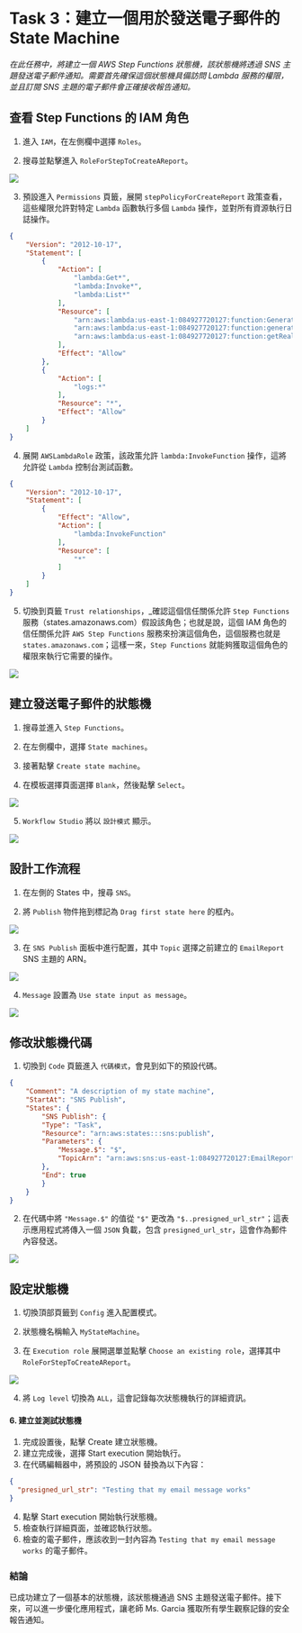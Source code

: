 # Task 3：建立一個用於發送電子郵件的 State Machine

_在此任務中，將建立一個 AWS Step Functions 狀態機，該狀態機將透過 SNS 主題發送電子郵件通知。需要首先確保這個狀態機具備訪問 Lambda 服務的權限，並且訂閱 SNS 主題的電子郵件會正確接收報告通知。_

## 查看 Step Functions 的 IAM 角色

1. 進入 `IAM`，在左側欄中選擇 `Roles`。

2. 搜尋並點擊進入 `RoleForStepToCreateAReport`。

![](images/img_05.png)

3. 預設進入 `Permissions` 頁籤，展開 `stepPolicyForCreateReport` 政策查看，這些權限允許對特定 `Lambda` 函數執行多個 `Lambda` 操作，並對所有資源執行日誌操作。

```json
{
    "Version": "2012-10-17",
    "Statement": [
        {
            "Action": [
                "lambda:Get*",
                "lambda:Invoke*",
                "lambda:List*"
            ],
            "Resource": [
                "arn:aws:lambda:us-east-1:084927720127:function:GeneratePresignedURL",
                "arn:aws:lambda:us-east-1:084927720127:function:generateHTML",
                "arn:aws:lambda:us-east-1:084927720127:function:getRealData"
            ],
            "Effect": "Allow"
        },
        {
            "Action": [
                "logs:*"
            ],
            "Resource": "*",
            "Effect": "Allow"
        }
    ]
}
```

4. 展開 `AWSLambdaRole` 政策，該政策允許 `lambda:InvokeFunction` 操作，這將允許從 `Lambda` 控制台測試函數。

```json
{
    "Version": "2012-10-17",
    "Statement": [
        {
            "Effect": "Allow",
            "Action": [
                "lambda:InvokeFunction"
            ],
            "Resource": [
                "*"
            ]
        }
    ]
}
```

5. 切換到頁籤 `Trust relationships`，_確認這個信任關係允許 `Step Functions` 服務（states.amazonaws.com）假設該角色；也就是說，這個 IAM 角色的信任關係允許 `AWS Step Functions` 服務來扮演這個角色，這個服務也就是 `states.amazonaws.com`；這樣一來，`Step Functions` 就能夠獲取這個角色的權限來執行它需要的操作。

![](images/img_06.png)

## 建立發送電子郵件的狀態機

1. 搜尋並進入 `Step Functions`。

2. 在左側欄中，選擇 `State machines`。

3. 接著點擊 `Create state machine`。

4. 在模板選擇頁面選擇 `Blank`，然後點擊 `Select`。

![](images/img_07.png)

5. `Workflow Studio` 將以 `設計模式` 顯示。

![](images/img_08.png)

## 設計工作流程

1. 在左側的 States 中，搜尋 `SNS`。

2. 將 `Publish` 物件拖到標記為 `Drag first state here` 的框內。

![](images/img_09.png)

3. 在 `SNS Publish` 面板中進行配置，其中 `Topic` 選擇之前建立的 `EmailReport` SNS 主題的 ARN。

![](images/img_10.png)

4. `Message` 設置為 `Use state input as message`。

![](images/img_11.png)

## 修改狀態機代碼

1. 切換到 `Code` 頁籤進入 `代碼模式`，會見到如下的預設代碼。

```json
{
    "Comment": "A description of my state machine",
    "StartAt": "SNS Publish",
    "States": {
        "SNS Publish": {
        "Type": "Task",
        "Resource": "arn:aws:states:::sns:publish",
        "Parameters": {
            "Message.$": "$",
            "TopicArn": "arn:aws:sns:us-east-1:084927720127:EmailReport"
        },
        "End": true
        }
    }
}
```

2. 在代碼中將 `"Message.$"` 的值從 `"$"` 更改為 `"$..presigned_url_str"`；這表示應用程式將傳入一個 `JSON` 負載，包含 `presigned_url_str`，這會作為郵件內容發送。

![](images/img_12.png)

## 設定狀態機

1. 切換頂部頁籤到 `Config` 進入配置模式。

2. 狀態機名稱輸入 `MyStateMachine`。

3. 在 `Execution role` 展開選單並點擊 `Choose an existing role`，選擇其中 `RoleForStepToCreateAReport`。

![](images/img_13.png)

4. 將 `Log level` 切換為 `ALL`，這會記錄每次狀態機執行的詳細資訊。

#### 6. 建立並測試狀態機
1. 完成設置後，點擊 Create 建立狀態機。
2. 建立完成後，選擇 Start execution 開始執行。
3. 在代碼編輯器中，將預設的 JSON 替換為以下內容：

```json
{
  "presigned_url_str": "Testing that my email message works"
}
```

4. 點擊 Start execution 開始執行狀態機。
5. 檢查執行詳細頁面，並確認執行狀態。
6. 檢查的電子郵件，應該收到一封內容為 `Testing that my email message works` 的電子郵件。

### 結論
已成功建立了一個基本的狀態機，該狀態機通過 SNS 主題發送電子郵件。接下來，可以進一步優化應用程式，讓老師 Ms. Garcia 獲取所有學生觀察記錄的安全報告通知。